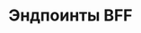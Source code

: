 # Эндпоинты BFF

<swagger-ui src= "https://raw.githubusercontent.com/sonorame/docs_kcr/master/docs/docs/assets/SONORAME2_1-Provision_service-1.0.0-swagger.yaml" />